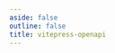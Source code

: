 ```yaml
---
aside: false
outline: false
title: vitepress-openapi
---
```


<script setup lang="ts">
import { onUnmounted } from 'vue'
import { useRoute, useData } from 'vitepress'
import { useTheme } from 'vitepress-openapi'
import spec from '../../docs/public/openapi-criptoya-argentina.json'

const route = useRoute()

const { isDark } = useData()

useTheme({
    jsonViewer: {
        deep: 1,
    },
    schemaViewer: {
        deep: 1,
    },
    request: {
        defaultView: 'schema',
    },
})

onUnmounted(() => {
    useTheme({
        jsonViewer: {
            deep: Infinity,
        },
        schemaViewer: {
            deep: Infinity,
        },
        request: {
            defaultView: 'json',
        },
    })
})
</script>

<OASpec :spec="spec" :isDark="isDark" />
